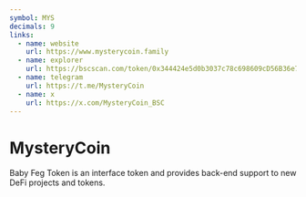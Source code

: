 ```yaml
---
symbol: MYS
decimals: 9
links:
  - name: website
    url: https://www.mysterycoin.family
  - name: explorer
    url: https://bscscan.com/token/0x344424e5d0b3037c78c698609cD56B36e7481951
  - name: telegram
    url: https://t.me/MysteryCoin
  - name: x
    url: https://x.com/MysteryCoin_BSC
---
```


# MysteryCoin

Baby Feg Token is an interface token and provides back-end support to new DeFi projects and tokens.
